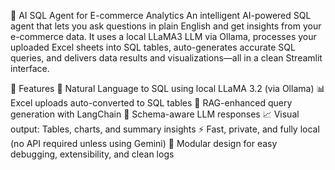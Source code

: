 🧠 AI SQL Agent for E-commerce Analytics
An intelligent AI-powered SQL agent that lets you ask questions in plain English and get insights from your e-commerce data. It uses a local LLaMA3 LLM via Ollama, processes your uploaded Excel sheets into SQL tables, auto-generates accurate SQL queries, and delivers data results and visualizations—all in a clean Streamlit interface.

🚀 Features
💬 Natural Language to SQL using local LLaMA 3.2 (via Ollama)
📊 Excel uploads auto-converted to SQL tables
📄 RAG-enhanced query generation with LangChain
🧠 Schema-aware LLM responses
📈 Visual output: Tables, charts, and summary insights
⚡ Fast, private, and fully local (no API required unless using Gemini)
🔐 Modular design for easy debugging, extensibility, and clean logs

